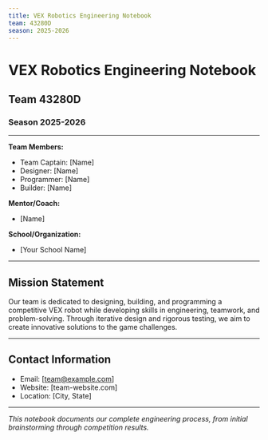 ```yaml
---
title: VEX Robotics Engineering Notebook
team: 43280D
season: 2025-2026
---
```


# VEX Robotics Engineering Notebook

## Team 43280D

### Season 2025-2026

---

**Team Members:**
- Team Captain: [Name]
- Designer: [Name]
- Programmer: [Name]
- Builder: [Name]

**Mentor/Coach:**
- [Name]

**School/Organization:**
- [Your School Name]

---

## Mission Statement

Our team is dedicated to designing, building, and programming a competitive VEX robot while developing skills in engineering, teamwork, and problem-solving. Through iterative design and rigorous testing, we aim to create innovative solutions to the game challenges.

---

## Contact Information

- Email: [team@example.com]
- Website: [team-website.com]
- Location: [City, State]

---

*This notebook documents our complete engineering process, from initial brainstorming through competition results.*

